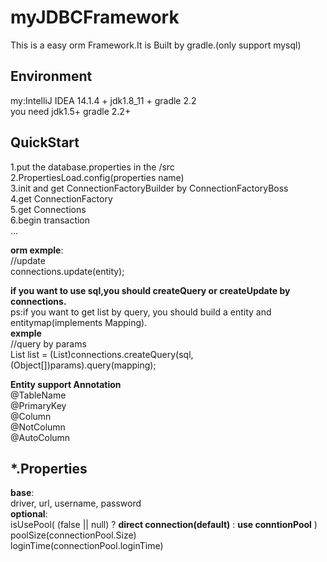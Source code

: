 # myJDBCFramework
This is a easy orm Framework.It is Built by gradle.(only support mysql)  

## Environment
my:IntelliJ IDEA 14.1.4 + jdk1.8_11 + gradle 2.2    
you need jdk1.5+ gradle 2.2+  


## QuickStart

1.put the database.properties in the /src  
2.PropertiesLoad.config(properties name)  
3.init and get ConnectionFactoryBuilder by ConnectionFactoryBoss  
4.get ConnectionFactory  
5.get Connections  
6.begin transaction  
...   


**orm exmple**:  
//update      
connections.update(entity);   



**if you want to use sql,you should createQuery or createUpdate by connections.**        
ps:if you want to get list<entity> by query, you should build a entity and entitymap(implements Mapping).    
**exmple**   
//query by params  
List<entity> list = (List<entity>)connections.createQuery(sql, (Object[])params).query(mapping);   


**Entity support Annotation**    
@TableName   
@PrimaryKey    
@Column    
@NotColumn    
@AutoColumn    

## *.Properties
**base**:  
driver, url, username, password  
__optional__:  
isUsePool( (false || null) ? __direct connection(default)__ : __use conntionPool__ )  
poolSize(connectionPool.Size)  
loginTime(connectionPool.loginTime) 
